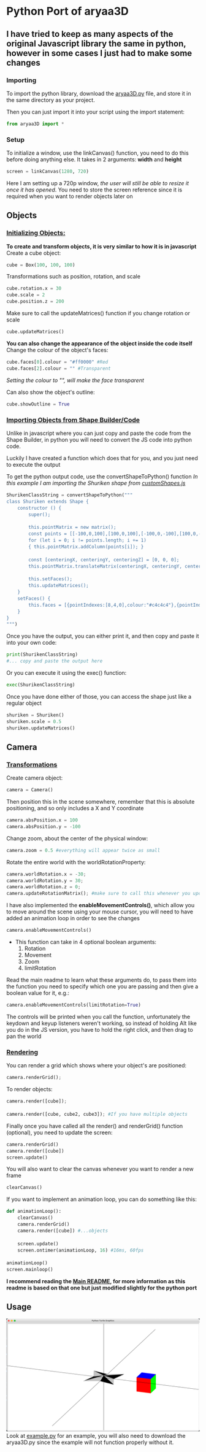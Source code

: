# Python Port of aryaa3D
## I have tried to keep as many aspects of the original Javascript library the same in python, however in some cases I just had to make some changes

### Importing
To import the python library, download the [aryaa3D.py](aryaa3D.py) file, and store it in the same directory as your project.

Then you can just import it into your script using the import statement:
```python
from aryaa3D import *
```

### Setup
To initialize a window, use the linkCanvas() function, you need to do this before doing anything else. It takes in 2 arguments: **width** and **height**
```python
screen = linkCanvas(1280, 720)
```
Here I am setting up a 720p window, *the user will still be able to resize it once it has opened*. You need to store the screen reference since it is required when you want to render objects later on

## Objects
### <ins>Initializing Objects:</ins>
**To create and transform objects, it is very similar to how it is in javascript**
Create a cube object:
```python
cube = Box(100, 100, 100)
```

Transformations such as position, rotation, and scale
```python
cube.rotation.x = 30
cube.scale = 2
cube.position.z = 200
```

Make sure to call the updateMatrices() function if you change rotation or scale
```python
cube.updateMatrices()
```

**You can also change the appearance of the object inside the code itself**\
Change the colour of the object's faces:
```python
cube.faces[0].colour = "#ff0000" #Red
cube.faces[2].colour = "" #Transparent
```
*Setting the colour to "", will make the face transparent*

Can also show the object's outline:
```python
cube.showOutline = True
```

### <ins>Importing Objects from Shape Builder/Code</ins>
Unlike in javascript where you can just copy and paste the code from the Shape Builder, in python you will need to convert the JS code into python code.

Luckily I have created a function which does that for you, and you just need to execute the output

To get the python output code, use the convertShapeToPython() function
*In this example I am importing the Shuriken shape from [customShapes.js](ShapeBuilder/customShapes.js)*
```python
ShurikenClassString = convertShapeToPython("""
class Shuriken extends Shape {
    constructor () {
        super();

        this.pointMatrix = new matrix();
        const points = [[-100,0,100],[100,0,100],[-100,0,-100],[100,0,-100],[0,0,300],[300,0,0],[0,0,-300],[-300,0,0],[0,30,0],[0,-30,0]];
        for (let i = 0; i != points.length; i += 1)
        { this.pointMatrix.addColumn(points[i]); }

        const [centeringX, centeringY, centeringZ] = [0, 0, 0];
        this.pointMatrix.translateMatrix(centeringX, centeringY, centeringZ);

        this.setFaces();
        this.updateMatrices();
    }
    setFaces() {
        this.faces = [{pointIndexes:[8,4,0],colour:"#c4c4c4"},{pointIndexes:[8,4,1],colour:"#000000"},{pointIndexes:[8,1,5],colour:"#c4c4c4"},{pointIndexes:[8,5,3],colour:"#000000"},{pointIndexes:[8,3,6],colour:"#c4c4c4"},{pointIndexes:[8,2,6],colour:"#000000"},{pointIndexes:[8,2,7],colour:"#c4c4c4"},{pointIndexes:[8,0,7],colour:"#000000"},{pointIndexes:[9,4,0],colour:"#c4c4c4"},{pointIndexes:[9,4,1],colour:"#000000"},{pointIndexes:[9,1,5],colour:"#c4c4c4"},{pointIndexes:[9,5,3],colour:"#000000"},{pointIndexes:[9,3,6],colour:"#c4c4c4"},{pointIndexes:[9,2,6],colour:"#000000"},{pointIndexes:[9,2,7],colour:"#c4c4c4"},{pointIndexes:[9,0,7],colour:"#050505"}];
    }
}
""")
```

Once you have the output, you can either print it, and then copy and paste it into your own code:
```python
print(ShurikenClassString)
#... copy and paste the output here
```

Or you can execute it using the exec() function:
```python
exec(ShurikenClassString)
```

Once you have done either of those, you can access the shape just like a regular object
```python
shuriken = Shuriken()
shuriken.scale = 0.5
shuriken.updateMatrices()
```

## Camera
### <ins>Transformations</ins>
Create camera object:
```python
camera = Camera()
```

Then position this in the scene somewhere, remember that this is absolute positioning, and so only includes a X and Y coordinate
```python
camera.absPosition.x = 100
camera.absPosition.y = -100
```

Change zoom, about the center of the physical window:
```python
camera.zoom = 0.5 #everything will appear twice as small
```

Rotate the entire world with the worldRotationProperty:
```python
camera.worldRotation.x = -30;
camera.worldRotation.y = 30;
camera.worldRotation.z = 0;
camera.updateRotationMatrix(); #make sure to call this whenever you update the worldRotation
```

I have also implemented the **enableMovementControls()**, which allow you to move around the scene using your mouse cursor, you will need to have added an animation loop in order to see the changes
```python
camera.enableMovementControls()
```
- This function can take in 4 optional boolean arguments:
    1. Rotation
    2. Movement
    3. Zoom
    4. limitRotation
    
Read the main readme to learn what these arguments do, to pass them into the function you need to specify which one you are passing and then give a boolean value for it, e.g.:
```python
camera.enableMovementControls(limitRotation=True)
```
The controls will be printed when you call the function, unfortunately the keydown and keyup listeners weren't working, so instead of holding Alt like you do in the JS version, you have to hold the right click, and then drag to pan the world

### <ins>Rendering</ins>
You can render a grid which shows where your object's are positioned:
```python
camera.renderGrid();
```

To render objects:
```python
camera.render([cube]);

camera.render([cube, cube2, cube3]); #If you have multiple objects
```

Finally once you have called all the render() and renderGrid() function (optional), you need to update the screen:
```python
camera.renderGrid()
camera.render([cube])
screen.update()
```

You will also want to clear the canvas whenever you want to render a new frame
```python
clearCanvas()
```

If you want to implement an animation loop, you can do something like this:
```python
def animationLoop():
    clearCanvas()
    camera.renderGrid()
    camera.render([cube]) #...objects

    screen.update()
    screen.ontimer(animationLoop, 16) #16ms, 60fps

animationLoop()
screen.mainloop()
```

**I recommend reading the [Main README](https://github.com/AryaaSk/3D-Engine/blob/master/README.md), for more information as this readme is based on that one but just modified slightly for the python port** 

## Usage
![Python Preview](https://github.com/AryaaSk/3D-Engine/blob/master/Previews/PythonPreview.png?raw=true)\
Look at [example.py](example.py) for an example, you will also need to download the aryaa3D.py since the example will not function properly without it.